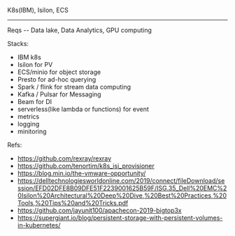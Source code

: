 K8s(IBM), Isilon, ECS

----
Reqs -- Data lake, Data Analytics, GPU computing

Stacks:
- IBM k8s
- Isilon for PV
- ECS/minio for object storage
- Presto for ad-hoc querying
- Spark / flink for stream data computing
- Kafka / Pulsar for Messaging
- Beam for DI
- serverless(like lambda or functions) for event
- metrics
- logging
- minitoring
 

Refs:
- https://github.com/rexray/rexray
- https://github.com/tenortim/k8s_isi_provisioner
- https://blog.min.io/the-vmware-opportunity/
- https://delltechnologiesworldonline.com/2019/connect/fileDownload/session/EFD02DFE8B09DFE51F2239001625B59F/ISG.35_Dell%20EMC%20Isilon%20Architectural%20Deep%20Dive,%20Best%20Practices,%20Tools,%20Tips%20and%20Tricks.pdf
- https://github.com/jayunit100/apachecon-2019-bigtop3x
- https://supergiant.io/blog/persistent-storage-with-persistent-volumes-in-kubernetes/